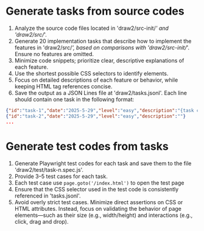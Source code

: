 # Generate tasks from source codes

1. Analyze the source code files located in 'draw2/src-init/*' and 'draw2/src/*'.
2. Generate 20 implementation tasks that describe how to implement the features in 'draw2/src/*', based on comparisons with 'draw2/src-init/*'. Ensure no features are omitted.
3. Minimize code snippets; prioritize clear, descriptive explanations of each feature.
4. Use the shortest possible CSS selectors to identify elements.
5. Focus on detailed descriptions of each feature or behavior, while keeping HTML tag references concise.
6. Save the output as a JSON Lines file at 'draw2/tasks.jsonl'. Each line should contain one task in the following format:

```json
{"id":"task-1","date":"2025-5-29","level":"easy","description":"{task content generated by LLM}"}
{"id":"task-2","date":"2025-5-29","level":"easy","description":""}
...
```

# Generate test codes from tasks

1. Generate Playwright test codes for each task and save them to the file 'draw2/test/task-n.spec.js'.
1. Provide 3–5 test cases for each task.
1. Each test case use `page.goto('/index.html')` to open the test page
1. Ensure that the CSS selector used in the test code is consistently referenced in 'tasks.jsonl'.
1. Avoid overly strict test cases. Minimize direct assertions on CSS or HTML attributes. Instead, focus on validating the behavior of page elements—such as their size (e.g., width/height) and interactions (e.g., click, drag and drop).
